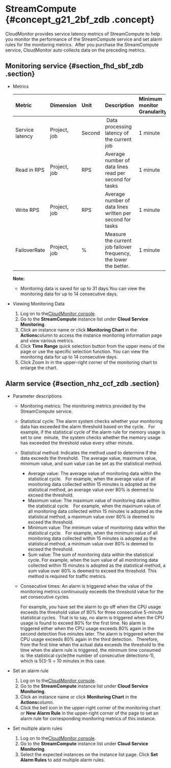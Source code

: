 # StreamCompute {#concept_g21_2bf_zdb .concept}

CloudMonitor provides service latency metrics of StreamCompute to help you monitor the performance of the StreamCompute service and set alarm rules for the monitoring metrics.  After you purchase the StreamCompute service, CloudMonitor auto collects data on the preceding metrics.

## Monitoring service {#section_fhd_sbf_zdb .section}

-   Metrics

    |Metric|Dimension|Unit|Description|Minimum monitor Granularity|
    |:-----|:--------|:---|:----------|:--------------------------|
    |Service latency|Project, job|Second| Data processing latency of the current job|1 minute|
    |Read in RPS|Project, job|RPS|Average number of data lines read per second for tasks|1 minute|
    |Write RPS|Project, job|RPS|Average number of data lines written per second for tasks|1 minute|
    |FailoverRate|Project, job|%|Measure the current job failover frequency, the lower the better.|1 minute|

    **Note:** 

    -   Monitoring data is saved for up to 31 days.You can view the monitoring data for up to 14 consecutive days.

-   Viewing Monitoring Data
    1.  Log on to the[CloudMonitor console](https://partners-intl.console.aliyun.com/#/cms).
    2.  Go to the **StreamCompute** instance list under **Cloud Service Monitoring**.
    3.  Click an instance name or click **Monitoring Chart** in the **Actions**column to access the instance monitoring information page and view various metrics.
    4.  Click **Time Range** quick selection button from the upper menu of the page or use the specific selection function. You can view the monitoring data for up to 14 consecutive days.
    5.  Click Zoom In in the upper-right corner of the monitoring chart to enlarge the chart.

## Alarm service {#section_nhz_ccf_zdb .section}

-   Parameter descriptions
    -   Monitoring metrics: The monitoring metrics provided by the StreamCompute service.
    -   Statistical cycle: The alarm system checks whether your monitoring data has exceeded the alarm threshold based on the cycle.   For example, if the statistical cycle of the alarm rule for memory usage is set to one  minute,  the system checks whether the memory usage has exceeded the threshold value every other minute.
    -   Statistical method: Indicates the method used to determine if the data exceeds the threshold.  The average value, maximum value, minimum value, and sum value can be set as the statistical method.
        -   Average value: The average value of monitoring data within the statistical cycle.   For example, when the average value of all monitoring data collected within 15 minutes is adopted as the statistical method, an average value over 80% is deemed to exceed the threshold.
        -   Maximum value: The maximum value of monitoring data within the statistical cycle.   For example, when the maximum value of all monitoring data collected within 15 minutes is adopted as the statistical method, a maximum value over 80% is deemed to exceed the threshold.
        -   Minimum value: The minimum value of monitoring data within the statistical cycle.   For example, when the minimum value of all monitoring data collected within 15 minutes is adopted as the statistical method, a minimum value over 80% is deemed to exceed the threshold.
        -   Sum value: The sum of monitoring data within the statistical cycle. For example, when the sum value of all monitoring data collected within 15 minutes is adopted as the statistical method, a sum value over 80% is deemed to exceed the threshold. This method is required for traffic metrics.
    -   Consecutive times: An alarm is triggered when the value of the monitoring metrics continuously exceeds the threshold value for the set consecutive cycles.

        For example, you have set the alarm to go off when the CPU usage exceeds the threshold value of 80% for three consecutive 5-minute statistical cycles.  That is to say, no alarm is triggered when the CPU usage is found to exceed 80% for the first time. No alarm is triggered either when the CPU usage exceeds 80% again in the second detection five minutes later. The alarm is triggered when the CPU usage exceeds 80% again in the third detection.   Therefore, from the first time when the actual data exceeds the threshold to the time when the alarm rule is triggered, the minimum time consumed is: the statistical cycle\(the number of consecutive detections-1\), which is 5\(3-1\) = 10 minutes in this case.


-   Set an alarm rule
    1.  Log on to the[CloudMonitor console](https://partners-intl.console.aliyun.com/#/cms).
    2.  Go to the **StreamCompute** instance list under **Cloud Service Monitoring**.
    3.  Click an instance name or click **Monitoring Chart** in the **Actions**column.
    4.  Click the bell icon in the upper-right corner of the monitoring chart or **New Alarm Rule** in the upper-right corner of the page to set an alarm rule for corresponding monitoring metrics of this instance.

-   Set multiple alarm rules
    1.  Log on to the[CloudMonitor console](https://partners-intl.console.aliyun.com/#/cms).
    2.  Go to the **StreamCompute** instance list under **Cloud Service Monitoring**.
    3.  Select the expected instances on the instance list page. Click **Set Alarm Rules** to add multiple alarm rules.

